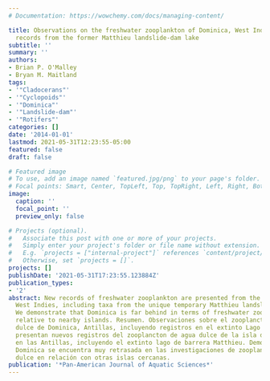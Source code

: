 ```yaml
---
# Documentation: https://wowchemy.com/docs/managing-content/

title: Observations on the freshwater zooplankton of Dominica, West Indies, including
  records from the former Matthieu landslide-dam lake
subtitle: ''
summary: ''
authors:
- Brian P. O'Malley
- Bryan M. Maitland
tags:
- '"Cladocerans"'
- '"Cyclopoids"'
- '"Dominica"'
- '"Landslide-dam"'
- '"Rotifers"'
categories: []
date: '2014-01-01'
lastmod: 2021-05-31T12:23:55-05:00
featured: false
draft: false

# Featured image
# To use, add an image named `featured.jpg/png` to your page's folder.
# Focal points: Smart, Center, TopLeft, Top, TopRight, Left, Right, BottomLeft, Bottom, BottomRight.
image:
  caption: ''
  focal_point: ''
  preview_only: false

# Projects (optional).
#   Associate this post with one or more of your projects.
#   Simply enter your project's folder or file name without extension.
#   E.g. `projects = ["internal-project"]` references `content/project/deep-learning/index.md`.
#   Otherwise, set `projects = []`.
projects: []
publishDate: '2021-05-31T17:23:55.123884Z'
publication_types:
- '2'
abstract: New records of freshwater zooplankton are presented from the island of Dominica,
  West Indies, including taxa from the unique temporary Matthieu landslide-dam lake.
  We demonstrate that Dominica is far behind in terms of freshwater zooplankton investigations
  relative to nearby islands. Resumen. Observaciones sobre el zooplancton de agua
  dulce de Dominica, Antillas, incluyendo registros en el extinto Lago Matthieu. Se
  presentan nuevos registros del zooplancton de agua dulce de la isla de Dominica,
  en las Antillas, incluyendo el extinto lago de barrera Matthieu. Demostramos que
  Dominica se encuentra muy retrasada en las investigaciones de zooplancton de agua
  dulce en relación con otras islas cercanas.
publication: '*Pan-American Journal of Aquatic Sciences*'
---
```


